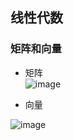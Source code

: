 ## 线性代数

### 矩阵和向量
* 矩阵  
![image](https://user-images.githubusercontent.com/13389058/144704848-195be38b-5d95-4cb9-ad61-19993809af29.png)

* 向量

![image](https://user-images.githubusercontent.com/13389058/144704864-ca02540c-254f-4f58-aa5f-5784e69455d8.png)
